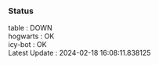 ### Status


table : DOWN  
hogwarts : OK  
icy-bot : OK  
Latest Update : 2024-02-18 16:08:11.838125
